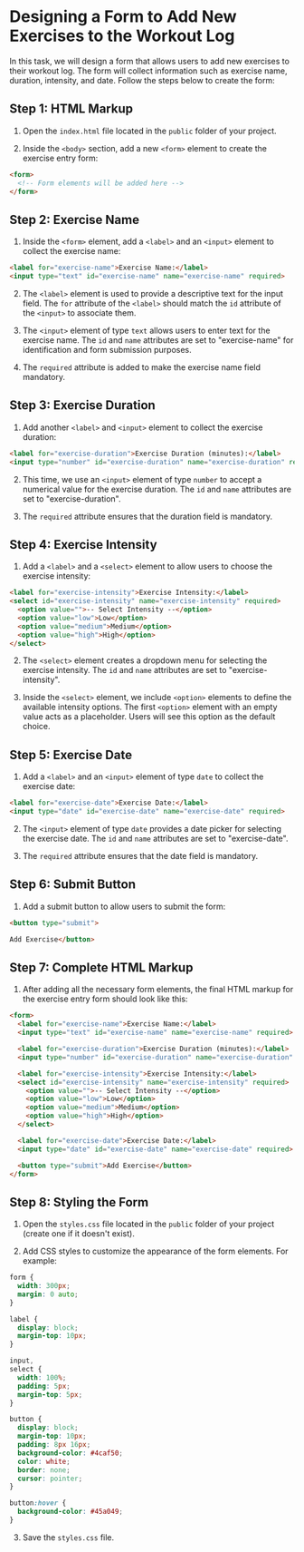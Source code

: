 # Designing a Form to Add New Exercises to the Workout Log

In this task, we will design a form that allows users to add new exercises to their workout log. The form will collect information such as exercise name, duration, intensity, and date. Follow the steps below to create the form:

## Step 1: HTML Markup

1. Open the `index.html` file located in the `public` folder of your project.

2. Inside the `<body>` section, add a new `<form>` element to create the exercise entry form:

```html
<form>
  <!-- Form elements will be added here -->
</form>
```

## Step 2: Exercise Name

1. Inside the `<form>` element, add a `<label>` and an `<input>` element to collect the exercise name:

```html
<label for="exercise-name">Exercise Name:</label>
<input type="text" id="exercise-name" name="exercise-name" required>
```

2. The `<label>` element is used to provide a descriptive text for the input field. The `for` attribute of the `<label>` should match the `id` attribute of the `<input>` to associate them.

3. The `<input>` element of type `text` allows users to enter text for the exercise name. The `id` and `name` attributes are set to "exercise-name" for identification and form submission purposes.

4. The `required` attribute is added to make the exercise name field mandatory.

## Step 3: Exercise Duration

1. Add another `<label>` and `<input>` element to collect the exercise duration:

```html
<label for="exercise-duration">Exercise Duration (minutes):</label>
<input type="number" id="exercise-duration" name="exercise-duration" required>
```

2. This time, we use an `<input>` element of type `number` to accept a numerical value for the exercise duration. The `id` and `name` attributes are set to "exercise-duration".

3. The `required` attribute ensures that the duration field is mandatory.

## Step 4: Exercise Intensity

1. Add a `<label>` and a `<select>` element to allow users to choose the exercise intensity:

```html
<label for="exercise-intensity">Exercise Intensity:</label>
<select id="exercise-intensity" name="exercise-intensity" required>
  <option value="">-- Select Intensity --</option>
  <option value="low">Low</option>
  <option value="medium">Medium</option>
  <option value="high">High</option>
</select>
```

2. The `<select>` element creates a dropdown menu for selecting the exercise intensity. The `id` and `name` attributes are set to "exercise-intensity".

3. Inside the `<select>` element, we include `<option>` elements to define the available intensity options. The first `<option>` element with an empty value acts as a placeholder. Users will see this option as the default choice.

## Step 5: Exercise Date

1. Add a `<label>` and an `<input>` element of type `date` to collect the exercise date:

```html
<label for="exercise-date">Exercise Date:</label>
<input type="date" id="exercise-date" name="exercise-date" required>
```

2. The `<input>` element of type `date` provides a date picker for selecting the exercise date. The `id` and `name` attributes are set to "exercise-date".

3. The `required` attribute ensures that the date field is mandatory.

## Step 6: Submit Button

1. Add a submit button to allow users to submit the form:

```html
<button type="submit">

Add Exercise</button>
```

## Step 7: Complete HTML Markup

1. After adding all the necessary form elements, the final HTML markup for the exercise entry form should look like this:

```html
<form>
  <label for="exercise-name">Exercise Name:</label>
  <input type="text" id="exercise-name" name="exercise-name" required>

  <label for="exercise-duration">Exercise Duration (minutes):</label>
  <input type="number" id="exercise-duration" name="exercise-duration" required>

  <label for="exercise-intensity">Exercise Intensity:</label>
  <select id="exercise-intensity" name="exercise-intensity" required>
    <option value="">-- Select Intensity --</option>
    <option value="low">Low</option>
    <option value="medium">Medium</option>
    <option value="high">High</option>
  </select>

  <label for="exercise-date">Exercise Date:</label>
  <input type="date" id="exercise-date" name="exercise-date" required>

  <button type="submit">Add Exercise</button>
</form>
```

## Step 8: Styling the Form

1. Open the `styles.css` file located in the `public` folder of your project (create one if it doesn't exist).

2. Add CSS styles to customize the appearance of the form elements. For example:

```css
form {
  width: 300px;
  margin: 0 auto;
}

label {
  display: block;
  margin-top: 10px;
}

input,
select {
  width: 100%;
  padding: 5px;
  margin-top: 5px;
}

button {
  display: block;
  margin-top: 10px;
  padding: 8px 16px;
  background-color: #4caf50;
  color: white;
  border: none;
  cursor: pointer;
}

button:hover {
  background-color: #45a049;
}
```

3. Save the `styles.css` file.

